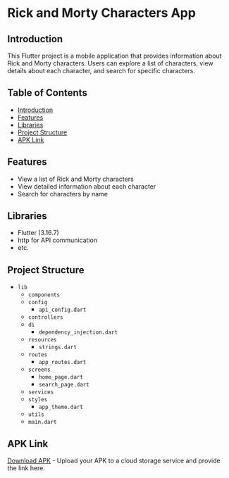 
# Rick and Morty Characters App

## Introduction
This Flutter project is a mobile application that provides information about Rick and Morty characters. Users can explore a list of characters, view details about each character, and search for specific characters.

## Table of Contents

- [Introduction](#introduction)
- [Features](#features)
- [Libraries](#libraries)
- [Project Structure](#project-structures)
- [APK Link](#apk-link)

## Features
- View a list of Rick and Morty characters
- View detailed information about each character
- Search for characters by name

## Libraries
- Flutter (3.16.7)
- http for API communication
- etc.

## Project Structure
- `lib`
  - `components`
  - `config`
    - `api_config.dart`
  - `controllers`
  - `di`
    - `dependency_injection.dart`
  - `resources`
    - `strings.dart`
  - `routes`
    - `app_routes.dart`
  - `screens`
    - `home_page.dart`
    - `search_page.dart`
  - `services`
  - `styles`
    - `app_theme.dart`
  - `utils`
  - `main.dart`

## APK Link
[Download APK](#) - Upload your APK to a cloud storage service and provide the link here.
